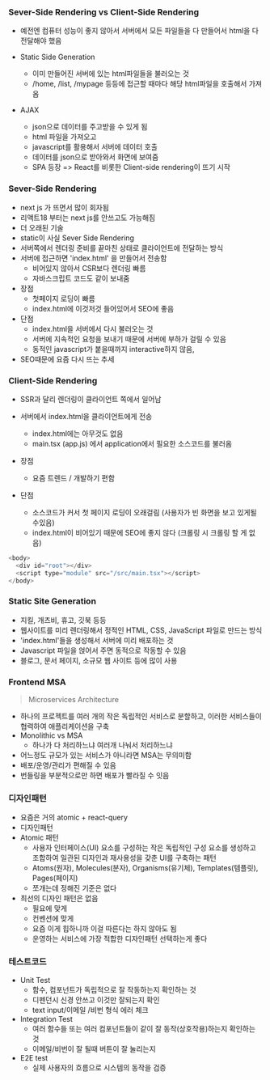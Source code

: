 ### Sever-Side Rendering vs Client-Side Rendering

- 예전엔 컴퓨터 성능이 좋지 않아서 서버에서 모든 파일들을 다 만들어서 html을 다 전달해야 했음

- Static Side Generation
  - 이미 만들어진 서버에 있는 html파일들을 불러오는 것
  - /home, /list, /mypage  등등에 접근할 때마다 해당 html파일을 호출해서 가져옴
- AJAX
  - json으로 데이터를 주고받을 수 있게 됨
  - html 파일을 가져오고
  - javascript를 활용해서 서버에 데이터 호출
  - 데이터를 json으로 받아와서 화면에 보여줌
  - SPA 등장 => React를 비롯한 Client-side rendering이 뜨기 시작

### Sever-Side Rendering

- next js 가 뜨면서 많이 회자됨
- 리액트18 부터는 next js를 안쓰고도 가능해짐
- 더 오래된 기술
- static이 사실 Sever Side Rendering
- 서버쪽에서 렌더링 준비를 끝마친 상태로 클라이언트에 전달하는 방식
- 서버에 접근하면 'index.html' 을 만들어서 전송함
  - 비어있지 않아서 CSR보다 렌더링 빠름
  - 자바스크립트 코드도 같이 보내줌
- 장점
  - 첫페이지 로딩이 빠름
  - index.html에 이것저것 들어있어서 SEO에 좋음
- 단점
  - index.html을 서버에서 다시 불러오는 것
  - 서버에 지속적인 요청을 보내기 때문에 서버에 부하가 걸릴 수 있음
  - 동적인 javascript가 붙을때까지 interactive하지 않음,
- SEO때문에 요즘 다시 뜨는 추세

### Client-Side Rendering

- SSR과 달리 렌더링이 클라이언트 쪽에서 일어남 

- 서버에서 index.html을 클라이언트에게 전송
  - index.html에는 아무것도 없음
  - main.tsx (app.js) 에서 application에서 필요한 소스코드를 불러옴
- 장점
  - 요즘 트렌드 / 개발하기 편함
- 단점
  - 소스코드가 커서 첫 페이지 로딩이 오래걸림 (사용자가 빈 화면을 보고 있게될수있음)
  - index.html이 비어있기 때문에 SEO에 좋지 않다 (크롤링 시 크롤링 할 게 없음)

```js
<body>
  <div id="root"></div>
  <script type="module" src="/src/main.tsx"></script>
</body>
```

### Static Site Generation

- 지킬, 개츠비, 휴고, 깃북 등등
- 웹사이트를 미리 렌더링해서 정적인 HTML, CSS, JavaScript 파일로 만드는 방식
- 'index.html'들을 생성해서 서버에 미리 배포하는 것
- Javascript 파일을 얹어서 주면 동적으로 작동할 수 있음
- 블로그, 문서 페이지, 소규모 웹 사이트 등에 많이 사용

### Frontend MSA

> Microservices Architecture

- 하나의 프로젝트를 여러 개의 작은 독립적인 서비스로 분할하고, 이러한 서비스들이 협력하여 애플리케이션을 구축
- Monolithic vs MSA
  - 하나가 다 처리하느냐 여러개 나눠서 처리하느냐
- 어느정도 규모가 있는 서비스가 아니라면 MSA는 무의미함
- 배포/운영/관리가 편해질 수 있음
- 번들링을 부분적으로만 하면 배포가 빨라질 수 잇음

### 디자인패턴

- 요즘은 거의 atomic + react-query
- 디자인패턴
- Atomic 패턴
  - 사용자 인터페이스(UI) 요소를 구성하는 작은 독립적인 구성 요소를 생성하고 조합하여 일관된 디자인과 재사용성을 갖춘 UI를 구축하는 패턴
  - Atoms(원자), Molecules(분자), Organisms(유기체), Templates(템플릿), Pages(페이지)
  - 쪼개는데 정해진 기준은 없다
- 최선의 디자인 패턴은 없음
  - 필요에 맞게
  - 컨벤션에 맞게
  - 요즘 이게 힙하니까 이걸 따른다는 하지 않아도 됨
  - 운영하는 서비스에 가장 적합한 디자인패턴 선택하는게 좋다

### 테스트코드

- Unit Test
  - 함수, 컴포넌트가 독립적으로 잘 작동하는지 확인하는 것
  - 디펜던시 신경 안쓰고 이것만 잘되는지 확인
  - text input/이메일 /비번 형식 에러 체크
- Integration Test
  - 여러 함수들 또는 여러 컴포넌트들이 같이 잘 동작(상호작용)하는지 확인하는 것
  - 이메일/비번이 잘 될때 버튼이 잘 눌리는지
- E2E test
  - 실제 사용자의 흐름으로 시스템의 동작을 검증

